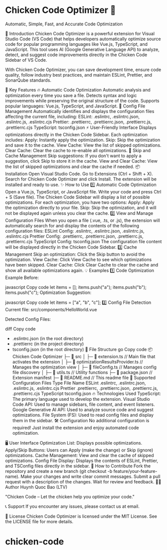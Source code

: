 # Chicken Code Optimizer 🐔
Automatic, Simple, Fast, and Accurate Code Optimization

📘 Introduction
Chicken Code Optimizer is a powerful extension for Visual Studio Code (VS Code) that helps developers automatically optimize source code for popular programming languages like Vue.js, TypeScript, and JavaScript. This tool uses AI (Google Generative Language API) to analyze, detect, and suggest code improvements directly in the Chicken Code Sidebar of VS Code.

With Chicken Code Optimizer, you can save development time, ensure code quality, follow industry best practices, and maintain ESLint, Prettier, and SonarQube standards.

🚀 Key Features
🔥 Automatic Code Optimization
Automatic analysis and optimization every time you save a file.
Detects syntax and logic improvements while preserving the original structure of the code.
Supports popular languages: Vue.js, TypeScript, and JavaScript.
📂 Config File Management
Automatically identifies and displays the configuration files affecting the current file, including:
ESLint: .eslintrc, .eslintrc.json, .eslintrc.js, .eslintrc.cjs
Prettier: .prettierrc, .prettierrc.json, .prettierrc.js, .prettierrc.cjs
TypeScript: tsconfig.json
⚡ User-Friendly Interface
Displays optimizations directly in the Chicken Code Sidebar.
Each optimization includes:
Apply: Instantly apply the optimization.
Skip: Skip the optimization and save it to the cache.
View Cache: View the list of skipped optimizations.
Clear Cache: Clear the cache to re-enable all optimizations.
🔐 Skip and Cache Management
Skip suggestions: If you don't want to apply a suggestion, click Skip to store it in the cache.
View and Clear Cache: View the list of skipped optimizations and clear the cache if needed.
📦 Installation
Open Visual Studio Code.
Go to Extensions (Ctrl + Shift + X).
Search for Chicken Code Optimizer and click Install.
The extension will be installed and ready to use.
✨ How to Use
1️⃣ Automatic Code Optimization
Open a Vue.js, TypeScript, or JavaScript file.
Write your code and press Ctrl + S (Save file).
The Chicken Code Sidebar will display a list of possible optimizations.
For each optimization, you have two options:
Apply: Apply the optimization directly to your file.
Skip: Skip the optimization, and it will not be displayed again unless you clear the cache.
2️⃣ View and Manage Configuration Files
When you open a file (.vue, .ts, or .js), the extension will automatically search for and display the contents of the following configuration files:
ESLint Config: .eslintrc, .eslintrc.json, .eslintrc.js, .eslintrc.cjs
Prettier Config: .prettierrc, .prettierrc.json, .prettierrc.js, .prettierrc.cjs
TypeScript Config: tsconfig.json
The configuration file content will be displayed directly in the Chicken Code Sidebar.
3️⃣ Cache Management
Skip an optimization: Click the Skip button to avoid the optimization.
View Cache: Click View Cache to see which optimizations have been skipped.
Clear Cache: Click Clear Cache to clear the cache and show all available optimizations again.
💡 Examples
1️⃣ Code Optimization Example
Before:

javascript
Copy code
let items = [];
items.push("a");
items.push("b");
items.push("c");
Optimization Suggestion:

javascript
Copy code
let items = ["a", "b", "c"];
2️⃣ Config File Detection
Current file: src/components/HelloWorld.vue

Detected Config Files:

diff
Copy code
- .eslintrc.json (in the root directory)
- .prettierrc (in the project directory)
- tsconfig.json (in the root directory)
🔧 File Structure
go
Copy code
📦 Chicken Code Optimizer
├─ 📁 src
│  ├─ 📄 extension.ts             // Main file that activates the extension
│  ├─ 📄 optimizationResultsProvider.ts // Manages the optimization view
│  ├─ 📄 fileConfig.ts            // Manages config file discovery
│  ├─ 📄 utils.ts                 // Utility functions
├─ 📄 package.json                // Extension manifest
├─ 📄 README.md                   // This readme file
📜 Supported Configuration Files
Type	File Name
ESLint	.eslintrc, .eslintrc.json, .eslintrc.js, .eslintrc.cjs
Prettier	.prettierrc, .prettierrc.json, .prettierrc.js, .prettierrc.cjs
TypeScript	tsconfig.json
🔥 Technologies Used
TypeScript: The primary language used to develop the extension.
Visual Studio Code API: Used to manage sidebars, file content, and event listeners.
Google Generative AI API: Used to analyze source code and suggest optimizations.
File System (FS): Used to read config files and display them in the sidebar.
🛠️ Configuration
No additional configuration is required! Just install the extension and enjoy automated code optimization.

🖥️ User Interface
Optimization List: Displays possible optimizations.
Apply/Skip Buttons: Users can Apply (make the change) or Skip (ignore) optimizations.
Cache Management: View and clear the cache of skipped optimizations.
Config File Display: Displays the contents of ESLint, Prettier, and TSConfig files directly in the sidebar.
🚀 How to Contribute
Fork the repository and create a new branch (git checkout -b feature/your-feature-name).
Make your changes and write clear commit messages.
Submit a pull request with a description of the changes.
Wait for review and feedback.
🧑‍💻 Author
Huynh Quoc Bao (LTV)

"Chicken Code – Let the chicken help you optimize your code."

📞 Support
If you encounter any issues, please contact us at email.

📃 License
Chicken Code Optimizer is licensed under the MIT License. See the LICENSE file for more details.

# chicken-code
